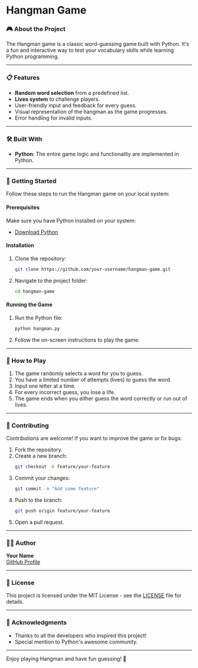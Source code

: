 # Hangman Game

### 🎮 About the Project
The Hangman game is a classic word-guessing game built with Python. It's a fun and interactive way to test your vocabulary skills while learning Python programming.

---

### 📋 Features
- **Random word selection** from a predefined list.
- **Lives system** to challenge players.
- User-friendly input and feedback for every guess.
- Visual representation of the hangman as the game progresses.
- Error handling for invalid inputs.

---

### 🛠️ Built With
- **Python**: The entire game logic and functionality are implemented in Python.

---

### 🚀 Getting Started
Follow these steps to run the Hangman game on your local system:

#### Prerequisites
Make sure you have Python installed on your system:
- [Download Python](https://www.python.org/downloads/)

#### Installation
1. Clone the repository:
   ```bash
   git clone https://github.com/your-username/hangman-game.git
   ```
2. Navigate to the project folder:
   ```bash
   cd hangman-game
   ```

#### Running the Game
1. Run the Python file:
   ```bash
   python hangman.py
   ```
2. Follow the on-screen instructions to play the game.

---

### 🎯 How to Play
1. The game randomly selects a word for you to guess.
2. You have a limited number of attempts (lives) to guess the word.
3. Input one letter at a time.
4. For every incorrect guess, you lose a life.
5. The game ends when you either guess the word correctly or run out of lives.

---

### 🤝 Contributing
Contributions are welcome! If you want to improve the game or fix bugs:
1. Fork the repository.
2. Create a new branch:
   ```bash
   git checkout -b feature/your-feature
   ```
3. Commit your changes:
   ```bash
   git commit -m "Add some feature"
   ```
4. Push to the branch:
   ```bash
   git push origin feature/your-feature
   ```
5. Open a pull request.

---

### 🧑‍💻 Author
**Your Name**  
[GitHub Profile](https://github.com/devmistry27)

---

### 📜 License
This project is licensed under the MIT License - see the [LICENSE](LICENSE) file for details.

---

### 📢 Acknowledgments
- Thanks to all the developers who inspired this project!
- Special mention to Python's awesome community.

---

Enjoy playing Hangman and have fun guessing! 🎉